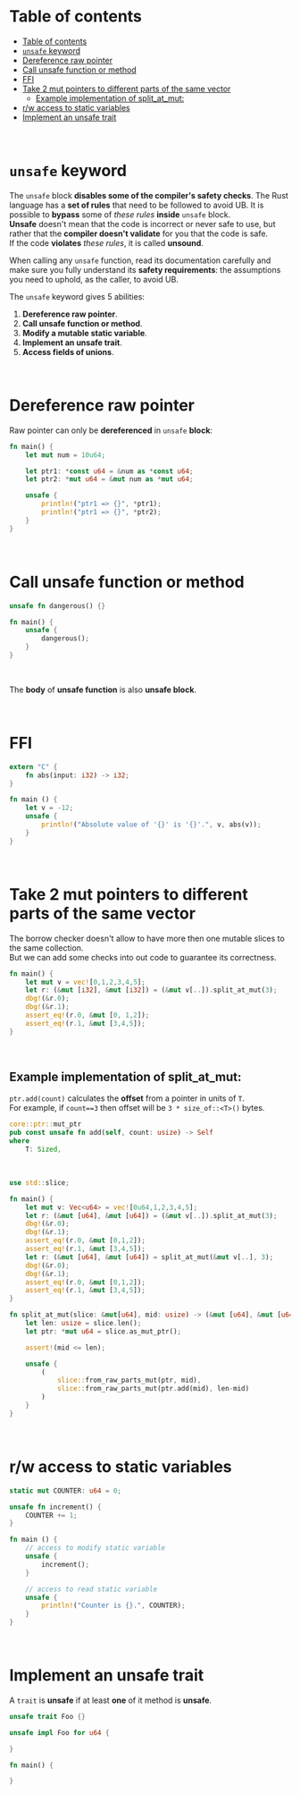 # Table of contents
- [Table of contents](#table-of-contents)
- [`unsafe` keyword](#unsafe-keyword)
- [Dereference raw pointer](#dereference-raw-pointer)
- [Call unsafe function or method](#call-unsafe-function-or-method)
- [FFI](#ffi)
- [Take 2 mut pointers to different parts of the same vector](#take-2-mut-pointers-to-different-parts-of-the-same-vector)
  - [Example implementation of split\_at\_mut:](#example-implementation-of-split_at_mut)
- [r/w access to static variables](#rw-access-to-static-variables)
- [Implement an unsafe trait](#implement-an-unsafe-trait)

<br>

# `unsafe` keyword
The `unsafe` block **disables some of the compiler's safety checks**. The Rust language has a **set of rules** that need to be followed to avoid UB. It is possible to **bypass** some of *these rules* **inside** `unsafe` block.<br>
**Unsafe** doesn't mean that the code is incorrect or never safe to use, but rather that the **compiler doesn't validate** for you that the code is safe.<br>
If the code **violates** *these rules*, it is called **unsound**.<br>

When calling any `unsafe` function, read its documentation carefully and make sure you fully understand its **safety requirements**: the assumptions you need to uphold, as the caller, to avoid UB.<br>

The `unsafe` keyword gives 5 abilities:
1. **Dereference raw pointer**.
2. **Call unsafe function or method**.
3. **Modify a mutable static variable**.
4. **Implement an unsafe trait**.
5. **Access fields of unions**.

<br>

# Dereference raw pointer
Raw pointer can only be **dereferenced** in `unsafe` **block**:
```Rust
fn main() {
    let mut num = 10u64;

    let ptr1: *const u64 = &num as *const u64;
    let ptr2: *mut u64 = &mut num as *mut u64;

    unsafe {
        println!("ptr1 => {}", *ptr1);
        println!("ptr1 => {}", *ptr2);
    }
}
```

<br>

# Call unsafe function or method
```Rust
unsafe fn dangerous() {}

fn main() {
    unsafe {
        dangerous();
    }
}
```

<br>

The **body** of **unsafe function** is also **unsafe block**.<br>

<br>

# FFI
```Rust
extern "C" {
    fn abs(input: i32) -> i32;
}

fn main () {
    let v = -12;
    unsafe {
        println!("Absolute value of '{}' is '{}'.", v, abs(v));
    }
}
```

<br>

# Take 2 mut pointers to different parts of the same vector
The borrow checker doesn't allow to have more then one mutable slices to the same collection.<br>
But we can add some checks into out code to guarantee its correctness.<br>

```Rust
fn main() {
    let mut v = vec![0,1,2,3,4,5];
    let r: (&mut [i32], &mut [i32]) = (&mut v[..]).split_at_mut(3);
    dbg!(&r.0);
    dbg!(&r.1);
    assert_eq!(r.0, &mut [0, 1,2]);
    assert_eq!(r.1, &mut [3,4,5]);
}
```

<br>

## Example implementation of split_at_mut:
`ptr.add(count)` calculates the **offset** from a pointer in units of `T`.<br>
For example, if `count==3` then offset will be `3 * size_of::<T>()` bytes.<br>
```Rust
core::ptr::mut_ptr
pub const unsafe fn add(self, count: usize) -> Self
where
    T: Sized,
```

<br>

```Rust
use std::slice;

fn main() {
    let mut v: Vec<u64> = vec![0u64,1,2,3,4,5];
    let r: (&mut [u64], &mut [u64]) = (&mut v[..]).split_at_mut(3);
    dbg!(&r.0);
    dbg!(&r.1);
    assert_eq!(r.0, &mut [0,1,2]);
    assert_eq!(r.1, &mut [3,4,5]);
    let r: (&mut [u64], &mut [u64]) = split_at_mut(&mut v[..], 3);
    dbg!(&r.0);
    dbg!(&r.1);
    assert_eq!(r.0, &mut [0,1,2]);
    assert_eq!(r.1, &mut [3,4,5]);
}

fn split_at_mut(slice: &mut[u64], mid: usize) -> (&mut [u64], &mut [u64]) {
    let len: usize = slice.len();
    let ptr: *mut u64 = slice.as_mut_ptr();

    assert!(mid <= len);

    unsafe {
        (
            slice::from_raw_parts_mut(ptr, mid),
            slice::from_raw_parts_mut(ptr.add(mid), len-mid)
        )
    }
}
```

<br>

# r/w access to static variables
```Rust
static mut COUNTER: u64 = 0;

unsafe fn increment() {
    COUNTER += 1;
}

fn main () {
    // access to modify static variable
    unsafe {
        increment();
    }

    // access to read static variable
    unsafe {
        println!("Counter is {}.", COUNTER);
    }
}
```

<br>

# Implement an unsafe trait
A `trait` is **unsafe** if at least **one** of it method is **unsafe**.<br>

```Rust
unsafe trait Foo {}

unsafe impl Foo for u64 {

}

fn main() {

}
```